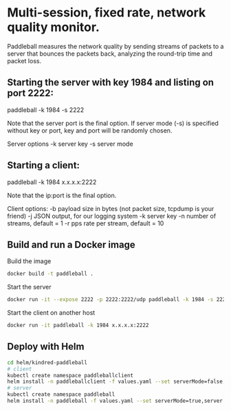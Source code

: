 # Multi-session, fixed rate, network quality monitor.

Paddleball measures the network quality by sending streams of packets to a server
that bounces the packets back, analyzing the round-trip time and packet loss.

## Starting the server with key 1984 and listing on port 2222:

paddleball -k 1984 -s 2222

Note that the server port is the final option. If server mode (-s) is specified without key or port,
key and port will be randomly chosen.

Server options
	-k <int>	server key
	-s		server mode



## Starting a client:

paddleball -k 1984 x.x.x.x:2222

Note that the ip:port is the final option.


Client options:
	-b <int>	payload size in bytes (not packet size, tcpdump is your friend)
	-j <string>	JSON output, for our logging system
	-k <int>	server key
	-n <int>	number of streams, default = 1
	-r <int>	pps rate per stream, default = 10

## Build and run a Docker image
Build the image
```bash
docker build -t paddleball .
```
Start the server
```bash
docker run -it --expose 2222 -p 2222:2222/udp paddleball -k 1984 -s 2222
```
Start the client on another host
```bash
docker run -it paddleball -k 1984 x.x.x.x:2222
```

## Deploy with Helm
```bash
cd helm/kindred-paddleball
# client
kubectl create namespace paddleballclient
helm install -n paddleballclient -f values.yaml --set serverMode=false,client.host=<host>,client.key=<key>,owningTeam=<team>,logJson=true,client.tag=<tag> paddleballclient .
# server
kubectl create namespace paddleball
helm install -n paddleball -f values.yaml --set serverMode=true,server.key=<key> paddleball .
```
